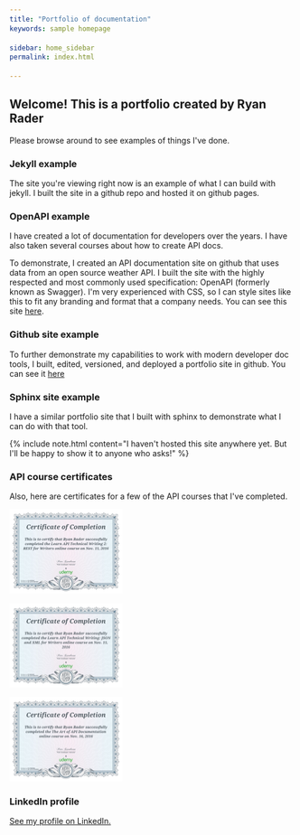 ```yaml
---
title: "Portfolio of documentation"
keywords: sample homepage

sidebar: home_sidebar
permalink: index.html

---
```




## Welcome! This is a portfolio created by Ryan Rader

Please browse around to see examples of things I've done.


### Jekyll example

The site you're viewing right now is an example of what I can build with jekyll. I built the site in a github repo and hosted it on github pages. 


### OpenAPI example

I have created a lot of documentation for developers over the years. I have also taken several courses about how to create API docs.

To demonstrate, I created an API documentation site on github that uses data from an open source weather API. I built the site with the highly respected and most commonly used specification: OpenAPI (formerly known as Swagger). I'm very experienced with CSS, so I can style sites like this to fit any branding and format that a company needs. You can see this site <a href="https://lookatthem-tech.github.io/open-api-example/" target="_blank">here</a>.




### Github site example

To further demonstrate my capabilities to work with modern developer doc tools, I built, edited, versioned, and deployed a portfolio site in github. You can see it <a href="https://lookatthem-tech.github.io/portfolio005/Content/Topics/HomePgG.htm" target="_blank">here</a>


### Sphinx site example

I have a similar portfolio site that I built with sphinx to demonstrate what I can do with that tool.

{% include note.html content="I haven't hosted this site anywhere yet. But I'll be happy to show it to anyone who asks!" %}




### API course certificates

Also, here are certificates for a few of the API courses that I've completed.

<p><img src="APICert001.jpg" style="width: 200px;"/></p>
<p><img src="APICert002.jpg" style="width: 200px;"/></p>
<p><img src="APICert003.jpg" style="width: 200px;"/></p>


### LinkedIn profile

<p><a href="https://www.linkedin.com/in/ryan-rader-43042910/" target="_blank">See my profile on LinkedIn.</a></p>


